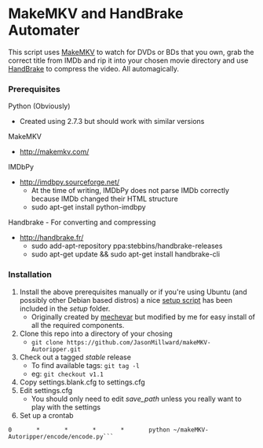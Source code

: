 MakeMKV and HandBrake Automater
===============================


This script uses [MakeMKV](http://makemkv.com/) to watch for DVDs or BDs that you own, grab the correct title from IMDb and rip it into your chosen movie directory and use [HandBrake](http://handbrake.fr/) to compress the video. All automagically.



### Prerequisites

Python (Obviously)
* Created using 2.7.3 but should work with similar versions

MakeMKV
* http://makemkv.com/

IMDbPy
* http://imdbpy.sourceforge.net/
    * At the time of writing, IMDbPy does not parse IMDb correctly because IMDb changed their HTML structure
    * sudo apt-get install python-imdbpy

Handbrake - For converting and compressing
* http://handbrake.fr/
    * sudo add-apt-repository ppa:stebbins/handbrake-releases
    * sudo apt-get update && sudo apt-get install handbrake-cli


### Installation

1. Install the above prerequisites manually or if you're using Ubuntu (and possibly other Debian based distros) a nice [setup script](https://github.com/JasonMillward/makeMKV-Autoripper/blob/v1.1/setup/install.sh) has been included in the *setup* folder.
    * Originally created by [mechevar](http://www.makemkv.com/forum2/viewtopic.php?f=3&t=5266) but modified by me for easy install of all the required components.
2. Clone this repo into a directory of your chosing
    * ```git clone https://github.com/JasonMillward/makeMKV-Autoripper.git```
3. Check out a tagged *stable* release
    * To find available tags: ```git tag -l```
    * eg: ```git checkout v1.1```
4. Copy settings.blank.cfg to settings.cfg
5. Edit settings.cfg
    * You should only need to edit *save_path* unless you really want to play with the settings
6. Set up a crontab
```*/5     *       *       *       *       python ~/makeMKV-Autoripper/rip/rip.py
0       *       *       *       *       python ~/makeMKV-Autoripper/encode/encode.py```